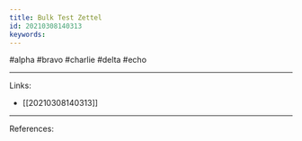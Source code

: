 ```yaml
---
title: Bulk Test Zettel
id: 20210308140313
keywords:
---
```

#alpha #bravo #charlie #delta #echo

---
Links:

- [[20210308140313]]

---
References:
